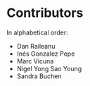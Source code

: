 # Contributors 

In alphabetical order:

+ Dan Raileanu
+ Inés Gonzalez Pepe
+ Marc Vicuna
+ Nigel Yong Sao Young
+ Sandra Buchen